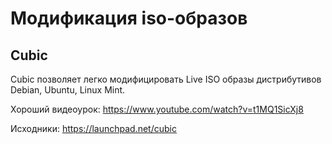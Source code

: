 # Модификация iso-образов

## Cubic

Cubic позволяет легко модифицировать Live ISO образы дистрибутивов Debian, Ubuntu, Linux Mint.

Хороший видеоурок: https://www.youtube.com/watch?v=t1MQ1SicXj8

Исходники: https://launchpad.net/cubic
